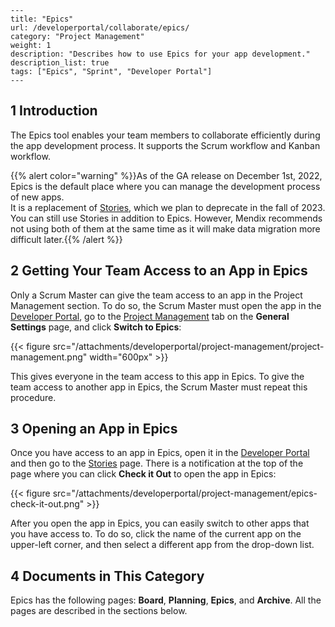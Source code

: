```
---
title: "Epics"
url: /developerportal/collaborate/epics/
category: "Project Management"
weight: 1
description: "Describes how to use Epics for your app development."
description_list: true
tags: ["Epics", "Sprint", "Developer Portal"]
---
```

## 1 Introduction

The Epics tool enables your team members to collaborate efficiently during the app development process. It supports the Scrum workflow and Kanban workflow.

{{% alert color="warning" %}}As of the GA release on December 1st, 2022, Epics is the default place where you can manage the development process of new apps. </br> It is a replacement of [Stories](/developerportal/collaborate/stories/), which we plan to deprecate in the fall of 2023. You can still use Stories in addition to Epics. However, Mendix recommends not using both of them at the same time as it will make data migration more difficult later.{{% /alert %}}

## 2 Getting Your Team Access to an App in Epics

Only a Scrum Master can give the team access to an app in the Project Management section. To do so, the Scrum Master must open the app in the [Developer Portal](https://sprintr.home.mendix.com/link/myapps), go to the [Project Management](/developerportal/collaborate/general-settings/#project-management) tab on the **General Settings** page, and click **Switch to Epics**:

{{< figure src="/attachments/developerportal/project-management/project-management.png" width="600px" >}}

This gives everyone in the team access to this app in Epics. To give the team access to another app in Epics, the Scrum Master must repeat this procedure.

## 3 Opening an App in Epics

Once you have access to an app in Epics, open it in the [Developer Portal](https://sprintr.home.mendix.com/link/myapps) and then go to the [Stories](/developerportal/collaborate/stories/) page. There is a notification at the top of the page where you can click **Check it Out** to open the app in Epics:

{{< figure src="/attachments/developerportal/project-management/epics-check-it-out.png" >}}

After you open the app in Epics, you can easily switch to other apps that you have access to. To do so, click the name of the current app on the upper-left corner, and then select a different app from the drop-down list.

## 4 Documents in This Category

Epics has the following pages: **Board**, **Planning**, **Epics**, and **Archive**. All the pages are described in the sections below.